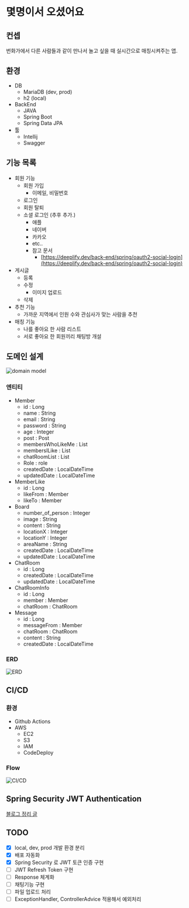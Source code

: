 # 몇명이서 오셨어요

## 컨셉

번화가에서 다른 사람들과 같이 만나서 놀고 싶을 때 실시간으로 매칭시켜주는 앱.

## 환경

- DB
    - MariaDB (dev, prod)
    - h2 (local)
- BackEnd
    - JAVA
    - Spring Boot
    - Spring Data JPA
- 툴
    - Intellij
    - Swagger

## 기능 목록

- 회원 기능
    - 회원 가입
        - 이메일, 비밀번호
    - 로그인
    - 회원 탈퇴
    - 소셜 로그인 (추후 추가.)
        - 애플
        - 네이버
        - 카카오
        - etc..
        - 참고 문서
            - [https://deeplify.dev/back-end/spring/oauth2-social-login](https://deeplify.dev/back-end/spring/oauth2-social-login)
- 게시글
    - 등록
    - 수정
        - 이미지 업로드
    - 삭제
- 추천 기능
    - 가까운 지역에서 인원 수와 관심사가 맞는 사람을 추천
- 매칭 기능
    - 나를 좋아요 한 사람 리스트
    - 서로 좋아요 한 회원끼리 채팅방 개설

## 도메인 설계

![domain model](https://i.ibb.co/18yfdLR/Screenshot-2022-12-29-at-3-52-06-PM.png)

### 엔티티

- Member
    - id : Long
    - name : String
    - email : String
    - password : String
    - age : Integer
    - post : Post
    - membersWhoLikeMe : List<Member>
    - membersILike : List<Member>
    - chatRoomList : List<ChatRoom>
    - Role : role
    - createdDate : LocalDateTime
    - updatedDate : LocalDateTime
- MemberLike
    - id : Long
    - likeFrom : Member
    - likeTo : Member
- Board
    - number_of_person : Integer
    - image : String
    - content : String
    - locationX : Integer
    - locationY : Integer
    - areaName : String
    - createdDate : LocalDateTime
    - updatedDate : LocalDateTime
- ChatRoom
    - id : Long
    - createdDate : LocalDateTime
    - updatedDate : LocalDateTime
- ChatRoomInfo
    - id : Long
    - member : Member
    - chatRoom : ChatRoom
- Message
    - id : Long
    - messageFrom : Member
    - chatRoom : ChatRoom
    - content : String
    - createdDate : LocalDateTime

### ERD

![ERD](https://i.ibb.co/LYJhNrD/Screenshot-2022-12-29-at-3-43-39-PM.png)

## CI/CD

### 환경

- Github Actions
- AWS
    - EC2
    - S3
    - IAM
    - CodeDeploy

### Flow

![CI/CD](https://i.ibb.co/hsnmgcj/Screenshot-2023-01-28-at-9-52-26-PM.png)

## Spring Security JWT Authentication

[블로그 정리 글](https://bottlemoon.me/spring-spring-security%eb%a1%9c-jwt%ed%86%a0%ed%81%b0-%ec%9d%b8%ec%a6%9d-%ea%b5%ac%ed%98%84/)

## TODO

- [x] local, dev, prod 개발 환경 분리
- [x] 배포 자동화
- [x] Spring Security 로 JWT 토큰 인증 구현
- [ ] JWT Refresh Token 구현
- [ ] Response 체계화
- [ ] 채팅기능 구현
- [ ] 파일 업로드 처리
- [ ] ExceptionHandler, ControllerAdvice 적용해서 예외처리